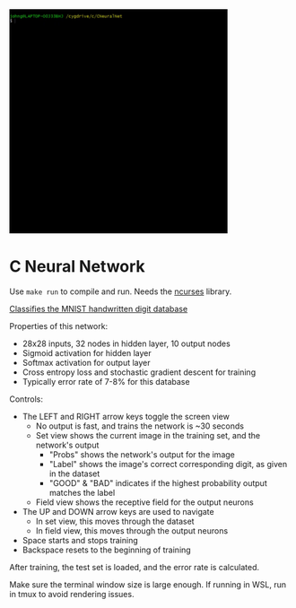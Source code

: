 <img src="https://github.com/jagprog5/CNeuralNet/blob/master/reasources/_demo.gif" height="400">

# C Neural Network

Use `make run` to compile and run. Needs the [ncurses](https://www.cyberciti.biz/faq/linux-install-ncurses-library-headers-on-debian-ubuntu-centos-fedora/) library.

[Classifies the MNIST handwritten digit database](http://yann.lecun.com/exdb/mnist/)

Properties of this network:
  * 28x28 inputs, 32 nodes in hidden layer, 10 output nodes
  * Sigmoid activation for hidden layer
  * Softmax activation for output layer
  * Cross entropy loss and stochastic gradient descent for training
  * Typically error rate of 7-8% for this database

Controls:
 * The LEFT and RIGHT arrow keys toggle the screen view
	 * No output is fast, and trains the network is ~30 seconds
	 * Set view shows the current image in the training set, and the network's output
		 * "Probs" shows the network's output for the image
		 * "Label" shows the image's correct corresponding digit, as given in the dataset
		 * "GOOD" & "BAD" indicates if the highest probability output matches the label
	 * Field view shows the receptive field for the output neurons
 * The UP and DOWN arrow keys are used to navigate
	 * In set view, this moves through the dataset
	 * In field view, this moves through the output neurons
 * Space starts and stops training
 * Backspace resets to the beginning of training

After training, the test set is loaded, and the error rate is calculated.

Make sure the terminal window size is large enough.
If running in WSL, run in tmux to avoid rendering issues.

